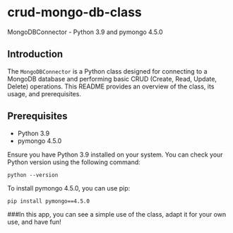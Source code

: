 # crud-mongo-db-class
 MongoDBConnector - Python 3.9 and pymongo 4.5.0

## Introduction

The `MongoDBConnector` is a Python class designed for connecting to a MongoDB database and performing basic CRUD (Create, Read, Update, Delete) operations. This README provides an overview of the class, its usage, and prerequisites.

## Prerequisites

- Python 3.9
- pymongo 4.5.0

Ensure you have Python 3.9 installed on your system. You can check your Python version using the following command:

```shell
python --version
```
To install pymongo 4.5.0, you can use pip:
```shell
pip install pymongo==4.5.0
```

###In this app, you can see a simple use of the class, adapt it for your own use, and have fun!
